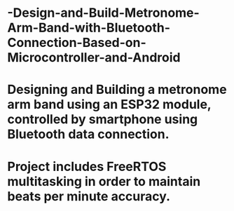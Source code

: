 # -Design-and-Build-Metronome-Arm-Band-with-Bluetooth-Connection-Based-on-Microcontroller-and-Android

# Designing and Building a metronome arm band using an ESP32 module, controlled by smartphone using Bluetooth data connection.
# Project includes FreeRTOS multitasking in order to maintain beats per minute accuracy.
